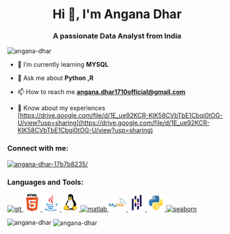 <h1 align="center">Hi 👋, I'm Angana Dhar</h1>
<h3 align="center">A passionate Data Analyst from India</h3>

<p align="left"> <img src="https://komarev.com/ghpvc/?username=angana-dhar&label=Profile%20views&color=0e75b6&style=flat" alt="angana-dhar" /> </p>

- 🌱 I’m currently learning **MYSQL**

- 💬 Ask me about **Python ,R**

- 📫 How to reach me **angana.dhar1710official@gmail.com**

- 📄 Know about my experiences [https://drive.google.com/file/d/1E_ue92KCR-KlK58CVbTbE1Cbqi0tOG-U/view?usp=sharing](https://drive.google.com/file/d/1E_ue92KCR-KlK58CVbTbE1Cbqi0tOG-U/view?usp=sharing)

<h3 align="left">Connect with me:</h3>
<p align="left">
<a href="https://linkedin.com/in/angana-dhar-17b7b8235/" target="blank"><img align="center" src="https://raw.githubusercontent.com/rahuldkjain/github-profile-readme-generator/master/src/images/icons/Social/linked-in-alt.svg" alt="angana-dhar-17b7b8235/" height="30" width="40" /></a>
</p>

<h3 align="left">Languages and Tools:</h3>
<p align="left"> <a href="https://git-scm.com/" target="_blank" rel="noreferrer"> <img src="https://www.vectorlogo.zone/logos/git-scm/git-scm-icon.svg" alt="git" width="40" height="40"/> </a> <a href="https://www.w3.org/html/" target="_blank" rel="noreferrer"> <img src="https://raw.githubusercontent.com/devicons/devicon/master/icons/html5/html5-original-wordmark.svg" alt="html5" width="40" height="40"/> </a> <a href="https://www.java.com" target="_blank" rel="noreferrer"> <img src="https://raw.githubusercontent.com/devicons/devicon/master/icons/java/java-original.svg" alt="java" width="40" height="40"/> </a> <a href="https://www.linux.org/" target="_blank" rel="noreferrer"> <img src="https://raw.githubusercontent.com/devicons/devicon/master/icons/linux/linux-original.svg" alt="linux" width="40" height="40"/> </a> <a href="https://www.mathworks.com/" target="_blank" rel="noreferrer"> <img src="https://upload.wikimedia.org/wikipedia/commons/2/21/Matlab_Logo.png" alt="matlab" width="40" height="40"/> </a> <a href="https://www.mysql.com/" target="_blank" rel="noreferrer"> <img src="https://raw.githubusercontent.com/devicons/devicon/master/icons/mysql/mysql-original-wordmark.svg" alt="mysql" width="40" height="40"/> </a> <a href="https://pandas.pydata.org/" target="_blank" rel="noreferrer"> <img src="https://raw.githubusercontent.com/devicons/devicon/2ae2a900d2f041da66e950e4d48052658d850630/icons/pandas/pandas-original.svg" alt="pandas" width="40" height="40"/> </a> <a href="https://www.python.org" target="_blank" rel="noreferrer"> <img src="https://raw.githubusercontent.com/devicons/devicon/master/icons/python/python-original.svg" alt="python" width="40" height="40"/> </a> <a href="https://seaborn.pydata.org/" target="_blank" rel="noreferrer"> <img src="https://seaborn.pydata.org/_images/logo-mark-lightbg.svg" alt="seaborn" width="40" height="40"/> </a> </p>

<p><img align="left" src="https://github-readme-stats.vercel.app/api/top-langs?username=angana-dhar&show_icons=true&locale=en&layout=compact" alt="angana-dhar" /></p>

<p>&nbsp;<img align="center" src="https://github-readme-stats.vercel.app/api?username=angana-dhar&show_icons=true&locale=en" alt="angana-dhar" /></p>
